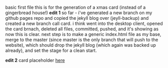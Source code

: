 basic first file
this is for the generation of a xmas card (instead of a gingerbread house!)
**edit 1**
so far - i've generated a new branch on my github pages repo and copied the jekyll blog over (jeyll-backup) and created a new branch call card.
i think went into the desktop client, opened the card brnach, deleted all files, committed, pushed, and it's showing as now this is clear.
next step is to make a generic index.html file as my base, merge to the master (since master is the only branch that will push to the website), which should drop the jekyll blog (which again was backed up already), and set the stage for a clean start.

**edit 2**
card placeholder [here](index.html)
